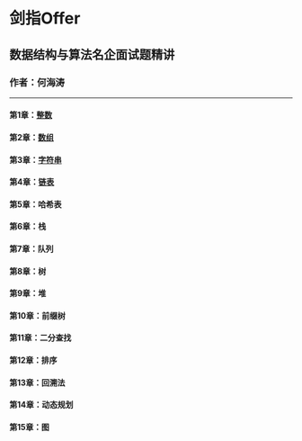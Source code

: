 # 剑指Offer
## 数据结构与算法名企面试题精讲
### 作者：何海涛
---
#### 第1章：[整数](./Chapter01.md)
#### 第2章：[数组](./Chapter02.md)
#### 第3章：[字符串](./Chapter03.md)
#### 第4章：[链表](./Chapter04.md)
#### 第5章：哈希表
#### 第6章：栈
#### 第7章：队列
#### 第8章：树
#### 第9章：堆
#### 第10章：前缀树
#### 第11章：二分查找
#### 第12章：排序
#### 第13章：回溯法
#### 第14章：动态规划
#### 第15章：图